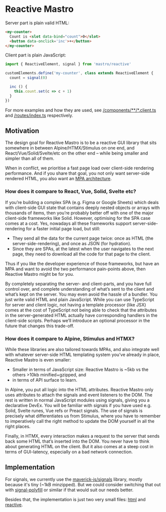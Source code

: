 # Reactive Mastro

Server part is plain valid HTML:

```html
<my-counter>
  Count is <slot data-bind="count">0</slot>
  <button data-onclick='inc'>+</button>
</my-counter>
```


Client part is plain JavaScript:

```js
import { ReactiveElement, signal } from 'mastro/reactive'

customElements.define('my-counter', class extends ReactiveElement {
  count = signal(0)

  inc () {
    this.count.set(c => c + 1)
  }
})
```

For more examples and how they are used, see [/components/**/*.client.ts](../components/) and [/routes/index.ts](../routes/index.ts) respectively.


## Motivation

The design goal for Reactive Mastro is to be a reactive GUI library that sits somewhere in between Alpine/HTMX/Stimulus on one end, and React/Vue/Solid/Svelte/etc on the other end – while being smaller and simpler than all of them.

When in conflict, we prioritise a fast page load over client-side rendering performance. And if you share that goal, you not only want server-side rendered HTML, you also want an [MPA architecture](https://nolanlawson.com/2022/05/21/the-balance-has-shifted-away-from-spas/).

### How does it compare to React, Vue, Solid, Svelte etc?

If you’re building a complex SPA (e.g. Figma or Google Sheets) which deals with client-side GUI state that contains deeply nested objects or arrays with thousands of items, then you’re probably better off with one of the major client-side frameworks like Solid. However, optimising for the SPA case comes at a cost. Yes, nowadays all these frameworks support server-side-rendering for a faster initial page load, but still:

- They send all the data for the current page twice: once as HTML (the server-side-rendering), and once as JSON (for hydration).
- Since they are SPAs, at the latest when the user navigates to the next page, they need to download all the code for that page to the client.

Thus if you like the developer experience of those frameworks, but have an MPA and want to avoid the two performance pain-points above, then Reactive Mastro might be for you.

By completely separating the server- and client-parts, and you have full control over, and complete understanding of what’s sent to the client and what’s kept on the server. You may even avoid the hassle of a bundler. You just write valid HTML and plain JavaScript. While you can use TypeScript for server and client logic, not having a template processor (like JSX) comes at the cost of TypeScript not being able to check that the attributes in the server-generated HTML actually have corresponding handlers in the client-side scripts. Perhaps we’ll introduce an optional processor in the future that changes this trade-off.

### How does it compare to Alpine, Stimulus and HTMX?

While these libraries are also tailored towards MPAs, and also integrate well with whatever server-side HTML templating system you’ve already in place, Reactive Mastro is even smaller:

- Smaller in terms of JavaScript size: Reactive Mastro is ~5kb vs the others >10kb minified+gzipped, and
- in terms of API surface to learn.

In Alpine, you put all logic into the HTML attributes. Reactive Mastro only uses attributes to attach the signals and event listeners to the DOM. The rest is written in normal JavaScript modules using signals, giving you a declarative DevEx. You will be familiar with signals if you have used e.g. Solid, Svelte runes, Vue refs or Preact signals. The use of signals is precisely what differentiates us from Stimulus, where you have to remember to imperatively call the right method to update the DOM yourself in all the right places.

Finally, in HTMX, every interaction makes a request to the server that sends back some HTML that’s inserted into the DOM. You never have to think about generating HTML on the client. But it also comes at a steep cost in terms of GUI-latency, especially on a bad network connection.


## Implementation

For signals, we currently use the [maverick-js/signals](https://github.com/maverick-js/signals) library, mostly because it's tiny (~1kB minzipped). But we could consider switching that out with [signal-polyfill](https://github.com/proposal-signals/signal-polyfill) or similar if that would suit our needs better.

Besides that, the implementation is just two very small files: [html](./html.client.ts) and [reactive](./reactive.client.ts).
